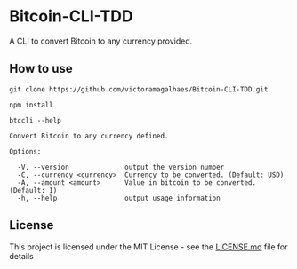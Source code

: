 # Bitcoin-CLI-TDD

A CLI to convert Bitcoin to any currency provided.

## How to use

```
git clone https://github.com/victoramagalhaes/Bitcoin-CLI-TDD.git
```
```
npm install
```
```
btccli --help

Convert Bitcoin to any currency defined.

Options:

  -V, --version              output the version number
  -C, --currency <currency>  Currency to be converted. (Default: USD)
  -A, --amount <amount>      Value in bitcoin to be converted. (Default: 1)
  -h, --help                 output usage information
```

## License

This project is licensed under the MIT License - see the [LICENSE.md](LICENSE.md) file for details

